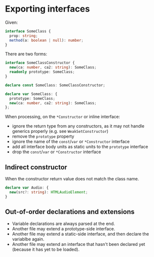 # Exporting interfaces

Given:

```typescript
interface SomeClass {
  prop: string;
  method(a: boolean | null): number;
}
```

There are two forms:

```typescript
interface SomeClassConstructor {
  new(ca: number, ca2: string): SomeClass;
  readonly prototype: SomeClass;
}

declare const SomeClass: SomeClassConstructor;
```

```typescript
declare var SomeClass: {
  prototype: SomeClass;
  new(ca: number, ca2: string): SomeClass;
};
```

When processing, on the `*Constructor` or inline interface:

- ignore the return type from any constructors, as it may not handle generics properly (e.g. see `WeakSetConstructor`)
- remove the `prototype` property
- ignore the name of the `const`/`var` or `*Constructor` interface
- add all interface body units as static units to the `prototype` interface
- drop the `const`/`var` or `*Constructor` interface

## Indirect constructor

When the constructor return value does not match the class name. 

```typescript
declare var Audio: {
  new(src?: string): HTMLAudioElement;
}
```

## Out-of-order declarations and extensions

- Variable declarations are always parsed at the end.
- Another file may extend a prototype-side interface.
- Another file may extend a static-side interface, and then declare the variablbe again.
- Another file may extend an interface that hasn't been declared yet (because it has yet to be loaded).
